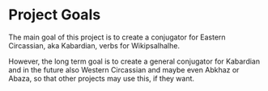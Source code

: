 # Project Goals

The main goal of this project is to create a conjugator for Eastern Circassian, aka Kabardian, verbs for Wikipsalhalhe.

However, the long term goal is to create a general conjugator for Kabardian and in the future also Western Circassian and maybe even Abkhaz or Abaza, so that other projects may use this, if they want.